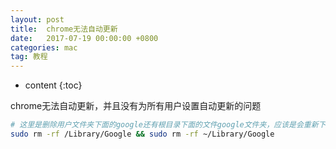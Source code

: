 ```yaml
---
layout: post
title:  chrome无法自动更新
date:   2017-07-19 00:00:00 +0800
categories: mac
tag: 教程
---
```


* content
{:toc}


chrome无法自动更新，并且没有为所有用户设置自动更新的问题
```bash
# 这里是删除用户文件夹下面的google还有根目录下面的文件google文件夹，应该是会重新下载新的部分模块。同时也可以正常启用为所有用户更新chrome
sudo rm -rf /Library/Google && sudo rm -rf ~/Library/Google
```
